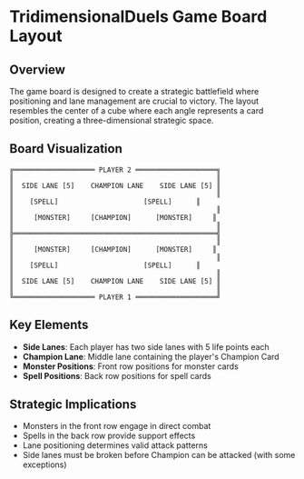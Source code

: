 # TridimensionalDuels Game Board Layout

## Overview
The game board is designed to create a strategic battlefield where positioning and lane management are crucial to victory. The layout resembles the center of a cube where each angle represents a card position, creating a three-dimensional strategic space.

## Board Visualization
```
╔════════════════════ PLAYER 2 ════════════════════╗
║                                                  ║
║  SIDE LANE [5]    CHAMPION LANE    SIDE LANE [5] ║
║                                                  ║
║    [SPELL]                     [SPELL]      ║
║                                                  ║
║     [MONSTER]     [CHAMPION]      [MONSTER]     ║
║                                                  ║
╠══════════════════════════════════════════════════╣
║                                                  ║
║     [MONSTER]     [CHAMPION]      [MONSTER]     ║
║                                                  ║
║    [SPELL]                     [SPELL]      ║
║                                                  ║
║  SIDE LANE [5]    CHAMPION LANE    SIDE LANE [5] ║
║                                                  ║
╚════════════════════ PLAYER 1 ════════════════════╝
```

## Key Elements
- **Side Lanes**: Each player has two side lanes with 5 life points each
- **Champion Lane**: Middle lane containing the player's Champion Card
- **Monster Positions**: Front row positions for monster cards
- **Spell Positions**: Back row positions for spell cards

## Strategic Implications
- Monsters in the front row engage in direct combat
- Spells in the back row provide support effects
- Lane positioning determines valid attack patterns
- Side lanes must be broken before Champion can be attacked (with some exceptions)